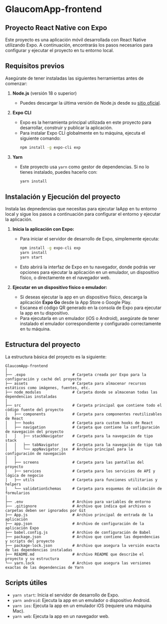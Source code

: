# GlaucomApp-frontend
## Proyecto React Native con Expo

Este proyecto es una aplicación móvil desarrollada con React Native utilizando Expo. A continuación, encontrarás los pasos necesarios para configurar y ejecutar el proyecto en tu entorno local.

## Requisitos previos

Asegúrate de tener instaladas las siguientes herramientas antes de comenzar:

1. **Node.js** (versión 18 o superior)
    - Puedes descargar la última versión de Node.js desde su [sitio oficial](https://nodejs.org/en/).
   

2. **Expo CLI**
    - Expo es la herramienta principal utilizada en este proyecto para desarrollar, construir y publicar la aplicación.
    - Para instalar Expo CLI globalmente en tu máquina, ejecuta el siguiente comando:
      ```bash
      npm install -g expo-cli exp
      ```

3. **Yarn**
    - Este proyecto usa `yarn` como gestor de dependencias. Si no lo tienes instalado, puedes hacerlo con:
      ```bash
      yarn install
      ```

## Instalación y Ejecución del proyecto

Instala las depnedencias que necesitas para ejecutar laApp en tu entorno local y sigue los pasos a continuación para configurar el entorno y ejecutar la aplicación.


1. **Inicia la aplicación con Expo:**
    - Para iniciar el servidor de desarrollo de Expo, simplemente ejecuta:
      ```bash
      npm install -g expo-cli exp
      yarn install
      yarn start
      ```
    - Esto abrirá la interfaz de Expo en tu navegador, donde podrás ver opciones para ejecutar la aplicación en un emulador, un dispositivo físico, o directamente en el navegador web.


2. **Ejecutar en un dispositivo físico o emulador:**
    - Si deseas ejecutar la app en un dispositivo físico, descarga la aplicación **Expo Go** desde la App Store o Google Play.
    - Escanea el código QR generado en la consola de Expo para ejecutar la app en tu dispositivo.
    - Para ejecutarla en un emulador (iOS o Android), asegúrate de tener instalado el emulador correspondiente y configurado correctamente en tu máquina.

## Estructura del proyecto

La estructura básica del proyecto es la siguiente:

```
GlaucomApp-frontend
│
├── .expo                     # Carpeta creada por Expo para la configuración y caché del proyecto
├── assets                    # Carpeta para almacenar recursos estáticos como imágenes, fuentes, etc.
├── node_modules              # Carpeta donde se almacenan todas las dependencias instaladas
│
├── src                       # Carpeta principal que contiene todo el código fuente del proyecto
│   ├── components            # Carpeta para componentes reutilizables de React
│   ├── hooks                 # Carpeta para custom hooks de React
│   ├── navigation            # Carpeta que contiene la configuración de navegación del proyecto
│   │   ├── stackNavigator    # Carpeta para la navegación de tipo stack
│   │   ├── tabNavigator      # Carpeta para la navegación de tipo tab
│   │   └── appNavigator.jsx  # Archivo principal para la configuración de navegación
│   │
│   ├── screens               # Carpeta para las pantallas del proyecto
│   ├── services              # Carpeta para los servicios de API y lógica de negocio
│   ├── utils                 # Carpeta para funciones utilitarias y helpers
│   └── validationSchemas     # Carpeta para esquemas de validación de formularios
│
├── .env                      # Archivo para variables de entorno
├── .gitignore                # Archivo que indica qué archivos o carpetas deben ser ignorados por Git
├── App.js                    # Archivo principal de entrada de la aplicación
├── app.json                  # Archivo de configuración de la aplicación Expo
├── babel.config.js           # Archivo de configuración de Babel
├── package.json              # Archivo que contiene las dependencias y scripts del proyecto
├── package-lock.json         # Archivo que asegura la versión exacta de las dependencias instaladas
├── README.md                 # Archivo README que describe el proyecto y su estructura
└── yarn.lock                 # Archivo que asegura las versiones exactas de las dependencias de Yarn
```

## Scripts útiles

- `yarn start`: Inicia el servidor de desarrollo de Expo.
- `yarn android`: Ejecuta la app en un emulador o dispositivo Android.
- `yarn ios`: Ejecuta la app en un emulador iOS (requiere una máquina Mac).
- `yarn web`: Ejecuta la app en un navegador web.



